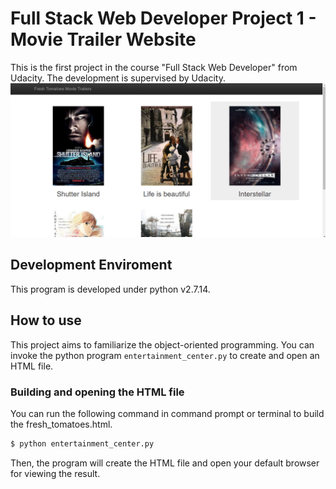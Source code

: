 # Full Stack Web Developer Project 1 - Movie Trailer Website
This is the first project in the course "Full Stack Web Developer" from Udacity. The development is supervised by Udacity.
![Image of Website](./sample.png)
## Development Enviroment
This program is developed under python v2.7.14.
## How to use
This project aims to familiarize the object-oriented programming. You can invoke the python program `entertainment_center.py` to create and open an HTML file.
### Building and opening the HTML file
You can run the following command in command prompt or terminal to build the fresh_tomatoes.html.
```sh
$ python entertainment_center.py
```
Then, the program will create the HTML file and open your default browser for viewing the result.